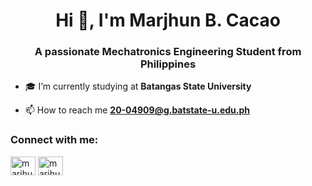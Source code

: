 <h1 align="center">Hi 👋, I'm Marjhun B. Cacao</h1>
<h3 align="center">A passionate Mechatronics Engineering Student from Philippines</h3>

- 🎓 I’m currently studying at **Batangas State University**

- 📫 How to reach me **20-04909@g.batstate-u.edu.ph**

<h3 align="left">Connect with me:</h3>
<p align="left">
<a href="https://fb.com/marjhun cacao" target="blank"><img align="center" src="https://raw.githubusercontent.com/rahuldkjain/github-profile-readme-generator/master/src/images/icons/Social/facebook.svg" alt="marjhun cacao" height="30" width="40" /></a>
<a href="https://instagram.com/marjhuncacao" target="blank"><img align="center" src="https://raw.githubusercontent.com/rahuldkjain/github-profile-readme-generator/master/src/images/icons/Social/instagram.svg" alt="marjhuncacao" height="30" width="40" /></a>
</p>
